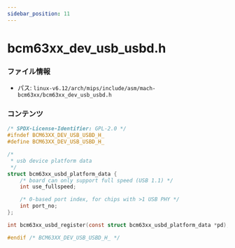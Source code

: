 ```yaml
---
sidebar_position: 11
---
```

# bcm63xx_dev_usb_usbd.h

### ファイル情報

- パス: `linux-v6.12/arch/mips/include/asm/mach-bcm63xx/bcm63xx_dev_usb_usbd.h`

### コンテンツ

```h
/* SPDX-License-Identifier: GPL-2.0 */
#ifndef BCM63XX_DEV_USB_USBD_H_
#define BCM63XX_DEV_USB_USBD_H_

/*
 * usb device platform data
 */
struct bcm63xx_usbd_platform_data {
	/* board can only support full speed (USB 1.1) */
	int use_fullspeed;

	/* 0-based port index, for chips with >1 USB PHY */
	int port_no;
};

int bcm63xx_usbd_register(const struct bcm63xx_usbd_platform_data *pd);

#endif /* BCM63XX_DEV_USB_USBD_H_ */

```
